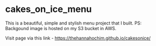 # cakes_on_ice_menu
 This is a beautiful, simple and stylish menu project that I built. PS: Backgound image is hosted on my S3 bucket in AWS.

Visit page via this link - https://thehannahochim.github.io/cakesonice/
